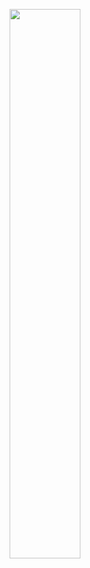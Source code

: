 


<p align="center">
<img src="https://github.com/woxe1/ztrotate/blob/main/assets/wheel.png" width="50%">
</p>

